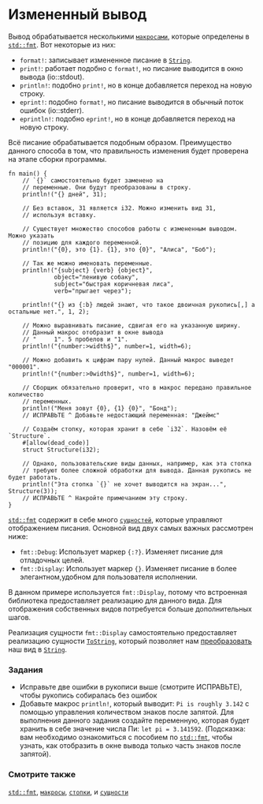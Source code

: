 # Измененный вывод

Вывод обрабатывается несколькими [`макросами`](macros.html), которые определены в [`std::fmt`](https://doc.rust-lang.org/std/fmt/).
Вот некоторые из них:

- `format!`: записывает измененное писание в [`String`](std/str.html).
- `print!`: работает подобно с `format!`, но писание выводится в окно вывода (io::stdout).
- `println!`: подобно `print!`, но в конце добавляется переход на новую строку.
- `eprint!`: подобно `format!`, но писание выводится в обычный поток ошибок (io::stderr).
- `eprintln!`: подобно `eprint!`, но в конце добавляется переход на новую строку.

Всё писание обрабатывается подобным образом. Преимущество данного способа в том, что правильность
изменения будет проверена на этапе сборки программы.

```rust,editable,ignore,mdbook-runnable
fn main() {
    // `{}` самостоятельно будет заменено на
    // переменные. Они будут преобразованы в строку.
    println!("{} дней", 31);

    // Без вставок, 31 является i32. Можно изменить вид 31,
    // используя вставку.

    // Существует множество способов работы с измененным выводом. Можно указать
    // позицию для каждого переменной.
    println!("{0}, это {1}. {1}, это {0}", "Алиса", "Боб");

    // Так же можно именовать переменные.
    println!("{subject} {verb} {object}",
             object="ленивую собаку",
             subject="быстрая коричневая лиса",
             verb="прыгает через");

    println!("{} из {:b} людей знают, что такое двоичная рукопись[,] а остальные нет.", 1, 2);

    // Можно выравнивать писание, сдвигая его на указанную ширину.
    // Данный макрос отобразит в окне вывода
    // "     1". 5 пробелов и "1".
    println!("{number:>width$}", number=1, width=6);

    // Можно добавить к цифрам пару нулей. Данный макрос выведет "000001".
    println!("{number:>0width$}", number=1, width=6);

    // Сборщик обязательно проверит, что в макрос передано правильное количество
    // переменных.
    println!("Меня зовут {0}, {1} {0}", "Бонд");
    // ИСПРАВЬТЕ ^ Добавьте недостающий переменная: "Джеймс"

    // Создаём стопку, которая хранит в себе `i32`. Назовём её `Structure`.
    #[allow(dead_code)]
    struct Structure(i32);

    // Однако, пользовательские виды данных, например, как эта стопка
    // требуют более сложной обработки для вывода. Данная рукопись не будет работать.
    println!("Эта стопка `{}` не хочет выводится на экран...", Structure(3));
    // ИСПРАВЬТЕ ^ Накройте примечанием эту строку.
}
```

[`std::fmt`](https://doc.rust-lang.org/std/fmt/) содержит в себе много [`сущностей`](trait.html), которые управляют
отображением писания. Основной вид двух самых важных рассмотрен ниже:

- `fmt::Debug`: Использует маркер `{:?}`. Изменяет писание для отладочных целей.
- `fmt::Display`: Использует маркер `{}`. Изменяет писание в более элегантном,удобном для пользователя исполнении.

В данном примере используется `fmt::Display`, потому что встроенная библиотека предоставляет
реализацию для данного вида. Для отображения собственных видов потребуется
больше дополнительных шагов.

Реализация сущности `fmt::Display` самостоятельно 
предоставляет реализацию сущности
[`ToString`](https://doc.rust-lang.org/std/string/trait.ToString.html), 
который позволяет нам [преобразовать](../conversion/string.md) наш вид в 
[`String`](../std/str.md).

### Задания

- Исправьте две ошибки в рукописи выше (смотрите ИСПРАВЬТЕ), чтобы рукопись собиралась без ошибок
- Добавьте макрос `println!`, который выводит: `Pi is roughly 3.142` с помощью управления количеством знаков после запятой. Для выполнения данного задания создайте переменную, которая будет хранить в себе значение числа Пи: `let pi = 3.141592`. (Подсказка: вам необходимо ознакомиться с пособием по [`std::fmt`](https://doc.rust-lang.org/std/fmt/), чтобы узнать, как отобразить в окне вывода только часть знаков после запятой).

### Смотрите также

[`std::fmt`](https://doc.rust-lang.org/std/fmt/), [`макросы`](../macros.md), [`стопки`](../custom_types/structs.md),
и [`сущности`](../trait.md)
